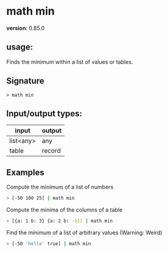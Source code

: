 # math min

**version**: 0.85.0

## **usage**:

Finds the minimum within a list of values or tables.

## Signature

`> math min `

## Input/output types:

| input       | output |
| ----------- | ------ |
| list\<any\> | any    |
| table       | record |

## Examples

Compute the minimum of a list of numbers

```bash
> [-50 100 25] | math min
```

Compute the minima of the columns of a table

```bash
> [{a: 1 b: 3} {a: 2 b: -1}] | math min
```

Find the minimum of a list of arbitrary values (Warning: Weird)

```bash
> [-50 'hello' true] | math min
```
